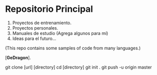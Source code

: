 # Repositorio Principal

1. Proyectos de entrenamiento.
2. Proyectos personales.
3. Manuales de estudio (Agrega algunos para mí)
4. Ideas para el futuro...

(This repo contains some samples of code from many languages.)

[**GeDragon**].


git clone [url] [directory]
cd [directory]
git init .
git push -u origin master
